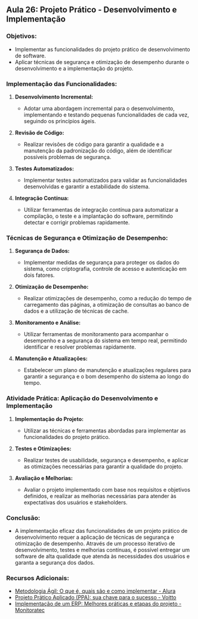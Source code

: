 ## Aula 26: Projeto Prático - Desenvolvimento e Implementação

### Objetivos:
- Implementar as funcionalidades do projeto prático de desenvolvimento de software.
- Aplicar técnicas de segurança e otimização de desempenho durante o desenvolvimento e a implementação do projeto.

### Implementação das Funcionalidades:

1. **Desenvolvimento Incremental:**
   - Adotar uma abordagem incremental para o desenvolvimento, implementando e testando pequenas funcionalidades de cada vez, seguindo os princípios ágeis.

2. **Revisão de Código:**
   - Realizar revisões de código para garantir a qualidade e a manutenção da padronização do código, além de identificar possíveis problemas de segurança.

3. **Testes Automatizados:**
   - Implementar testes automatizados para validar as funcionalidades desenvolvidas e garantir a estabilidade do sistema.

4. **Integração Contínua:**
   - Utilizar ferramentas de integração contínua para automatizar a compilação, o teste e a implantação do software, permitindo detectar e corrigir problemas rapidamente.

### Técnicas de Segurança e Otimização de Desempenho:

1. **Segurança de Dados:**
   - Implementar medidas de segurança para proteger os dados do sistema, como criptografia, controle de acesso e autenticação em dois fatores.

2. **Otimização de Desempenho:**
   - Realizar otimizações de desempenho, como a redução do tempo de carregamento das páginas, a otimização de consultas ao banco de dados e a utilização de técnicas de cache.

3. **Monitoramento e Análise:**
   - Utilizar ferramentas de monitoramento para acompanhar o desempenho e a segurança do sistema em tempo real, permitindo identificar e resolver problemas rapidamente.

4. **Manutenção e Atualizações:**
   - Estabelecer um plano de manutenção e atualizações regulares para garantir a segurança e o bom desempenho do sistema ao longo do tempo.

### Atividade Prática: Aplicação do Desenvolvimento e Implementação

1. **Implementação do Projeto:**
   - Utilizar as técnicas e ferramentas abordadas para implementar as funcionalidades do projeto prático.

2. **Testes e Otimizações:**
   - Realizar testes de usabilidade, segurança e desempenho, e aplicar as otimizações necessárias para garantir a qualidade do projeto.

3. **Avaliação e Melhorias:**
   - Avaliar o projeto implementado com base nos requisitos e objetivos definidos, e realizar as melhorias necessárias para atender às expectativas dos usuários e stakeholders.

### Conclusão:
- A implementação eficaz das funcionalidades de um projeto prático de desenvolvimento requer a aplicação de técnicas de segurança e otimização de desempenho. Através de um processo iterativo de desenvolvimento, testes e melhorias contínuas, é possível entregar um software de alta qualidade que atenda às necessidades dos usuários e garanta a segurança dos dados.

### Recursos Adicionais:
- [Metodologia Ágil: O que é, quais são e como implementar - Alura](https://www.alura.com.br/artigos/metodologia-agil-o-que-e-quais-sao-e-como-implementar)
- [Projeto Prático Aplicado (PPA): sua chave para o sucesso - Voitto](https://www.voitto.com.br/blog/artigo/projeto-pratico-aplicado-ppa)
- [Implementação de um ERP: Melhores práticas e etapas do projeto - Monitoratec](https://www.monitoratec.com.br/blog/implementacao-de-um-erp-melhores-praticas-e-etapas-do-projeto)
